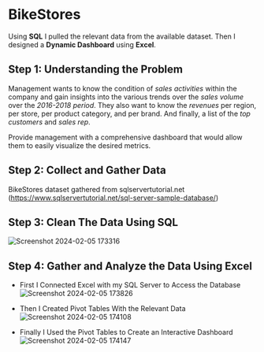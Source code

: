 # BikeStores


Using **SQL** I pulled the relevant data from the available dataset. Then I designed a **Dynamic Dashboard** using **Excel**.


## Step 1: Understanding the Problem
Management wants to know the condition of *sales activities* within the company and gain insights into the various trends over the *sales volume* over the *2016-2018 period*. They also want to know the *revenues* per region, per store, per product category, and per brand. And finally, a list of the *top customers* and *sales rep*. 

Provide management with a comprehensive dashboard that would allow them to easily visualize the desired metrics. 

## Step 2: Collect and Gather Data
BikeStores dataset gathered from sqlservertutorial.net (https://www.sqlservertutorial.net/sql-server-sample-database/)

## Step 3: Clean The Data Using SQL

![Screenshot 2024-02-05 173316](https://github.com/erickburci/BikeStores/assets/159087967/153f04b8-de66-47a9-a2d8-6e85c5f2180e)

## Step 4: Gather and Analyze the Data Using Excel

- First I Connected Excel with my SQL Server to Access the Database
![Screenshot 2024-02-05 173826](https://github.com/erickburci/BikeStores/assets/159087967/95815d98-f6c8-43dd-8022-41dd3e8f7695)

- Then I Created Pivot Tables With the Relevant Data
![Screenshot 2024-02-05 174108](https://github.com/erickburci/BikeStores/assets/159087967/a3a10c94-a624-4dea-81cd-58204a95afbb)

- Finally I Used the Pivot Tables to Create an Interactive Dashboard
![Screenshot 2024-02-05 174147](https://github.com/erickburci/BikeStores/assets/159087967/915fb651-59ee-4345-88e8-e7b3b7275290)



